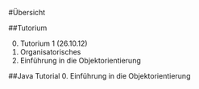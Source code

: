 #Übersicht

##Tutorium

0. Tutorium 1 (26.10.12)
  0. Organisatorisches
  0. Einführung in die Objektorientierung

##Java Tutorial
0. Einführung in die Objektorientierung
